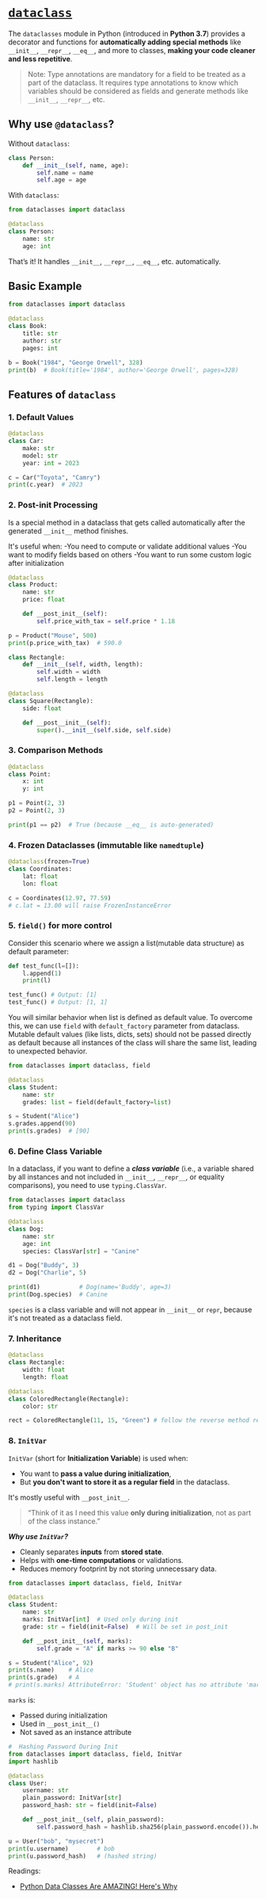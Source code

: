 # [`dataclass`](https://docs.python.org/3/library/dataclasses.html)

The `dataclasses` module in Python (introduced in **Python 3.7**) provides a decorator and functions for **automatically adding special methods** like `__init__`, `__repr__`, `__eq__`, and more to classes, **making your code cleaner and less repetitive**.

> Note: Type annotations are mandatory for a field to be treated as a part of the dataclass. It requires type annotations to know which variables should be considered as fields and generate methods like `__init__`, `__repr__`, etc.

## Why use `@dataclass`?

Without `dataclass`:

```python
class Person:
    def __init__(self, name, age):
        self.name = name
        self.age = age
```

With `dataclass`:

```python
from dataclasses import dataclass

@dataclass
class Person:
    name: str
    age: int
```

That’s it! It handles `__init__`, `__repr__`, `__eq__`, etc. automatically.

## Basic Example

```python
from dataclasses import dataclass

@dataclass
class Book:
    title: str
    author: str
    pages: int

b = Book("1984", "George Orwell", 328)
print(b)  # Book(title='1984', author='George Orwell', pages=328)
```

## Features of `dataclass`

### 1. **Default Values**

```python
@dataclass
class Car:
    make: str
    model: str
    year: int = 2023

c = Car("Toyota", "Camry")
print(c.year)  # 2023
```

### 2. **Post-init Processing**

Is a special method in a dataclass that gets called automatically after the generated `__init__` method finishes.

It's useful when:
-You need to compute or validate additional values
-You want to modify fields based on others
-You want to run some custom logic after initialization

```python
@dataclass
class Product:
    name: str
    price: float

    def __post_init__(self):
        self.price_with_tax = self.price * 1.18

p = Product("Mouse", 500)
print(p.price_with_tax)  # 590.0
```

```python
class Rectangle:
    def __init__(self, width, length):
        self.width = width
        self.length = length

@dataclass
class Square(Rectangle):
    side: float

    def __post__init__(self):
        super().__init__(self.side, self.side)
```

### 3. **Comparison Methods**

```python
@dataclass
class Point:
    x: int
    y: int

p1 = Point(2, 3)
p2 = Point(2, 3)

print(p1 == p2)  # True (because __eq__ is auto-generated)
```

### 4. **Frozen Dataclasses** (immutable like `namedtuple`)

```python
@dataclass(frozen=True)
class Coordinates:
    lat: float
    lon: float

c = Coordinates(12.97, 77.59)
# c.lat = 13.00 will raise FrozenInstanceError
```

### 5. **`field()` for more control**

Consider this scenario where we assign a list(mutable data structure) as default parameter:

```python
def test_func(l=[]):
    l.append(1)
    print(l)

test_func() # Output: [1]
test_func() # Output: [1, 1]
```

You will similar behavior when list is defined as default value. To overcome this, we can use `field` with `default_factory` parameter from dataclass. Mutable default values (like lists, dicts, sets) should not be passed directly as default because all instances of the class will share the same list, leading to unexpected behavior.

```python
from dataclasses import dataclass, field

@dataclass
class Student:
    name: str
    grades: list = field(default_factory=list)

s = Student("Alice")
s.grades.append(90)
print(s.grades)  # [90]
```

### 6. **Define Class Variable**

In a dataclass, if you want to define a **_class variable_** (i.e., a variable shared by all instances and not included in `__init__`, `__repr__`, or equality comparisons), you need to use `typing.ClassVar`.

```python
from dataclasses import dataclass
from typing import ClassVar

@dataclass
class Dog:
    name: str
    age: int
    species: ClassVar[str] = "Canine"

d1 = Dog("Buddy", 3)
d2 = Dog("Charlie", 5)

print(d1)           # Dog(name='Buddy', age=3)
print(Dog.species)  # Canine
```

`species` is a class variable and will not appear in `__init__` or `repr`, because it's not treated as a dataclass field.

### 7. **Inheritance**

```python
@dataclass
class Rectangle:
    width: float
    length: float

@dataclass
class ColoredRectangle(Rectangle):
    color: str

rect = ColoredRectangle(11, 15, "Green") # follow the reverse method resolution
```

### 8. **`InitVar`**

`InitVar` (short for **Initialization Variable**) is used when:

- You want to **pass a value during initialization**,
- But **you don't want to store it as a regular field** in the dataclass.

It's mostly useful with `__post_init__`.

> “Think of it as I need this value **only during initialization**, not as part of the class instance.”

**_Why use `InitVar`?_**

- Cleanly separates **inputs** from **stored state**.
- Helps with **one-time computations** or validations.
- Reduces memory footprint by not storing unnecessary data.

```python
from dataclasses import dataclass, field, InitVar

@dataclass
class Student:
    name: str
    marks: InitVar[int]  # Used only during init
    grade: str = field(init=False)  # Will be set in post_init

    def __post_init__(self, marks):
        self.grade = "A" if marks >= 90 else "B"

s = Student("Alice", 92)
print(s.name)    # Alice
print(s.grade)   # A
# print(s.marks) AttributeError: 'Student' object has no attribute 'marks'
```

`marks` is:

- Passed during initialization
- Used in `__post_init__()`
- Not saved as an instance attribute

```python
#  Hashing Password During Init
from dataclasses import dataclass, field, InitVar
import hashlib

@dataclass
class User:
    username: str
    plain_password: InitVar[str]
    password_hash: str = field(init=False)

    def __post_init__(self, plain_password):
        self.password_hash = hashlib.sha256(plain_password.encode()).hexdigest()

u = User("bob", "mysecret")
print(u.username)        # bob
print(u.password_hash)   # (hashed string)
```

Readings:

- [Python Data Classes Are AMAZING! Here's Why](https://www.youtube.com/watch?v=5mMpM8zK4pY)
